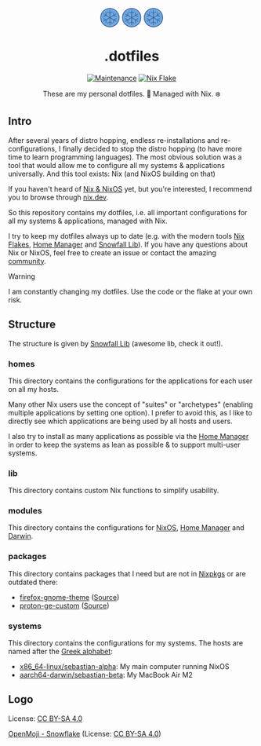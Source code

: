 <div align="center">


<img src="./assets/logo.svg" width=128>

# .dotfiles

[![Maintenance](https://img.shields.io/maintenance/active/2024?style=for-the-badge)](https://github.com/trzpiot/dotfiles/commits/main)
[![Nix Flake](https://img.shields.io/badge/Nix%20Flake-%235277C3?logo=snowflake&style=for-the-badge)](https://nix.dev/concepts/flakes.html)

These are my personal dotfiles. 🔧 Managed with Nix. ❄️

</div>

## Intro

After several years of distro hopping, endless re-installations and re-configurations, I finally decided to stop the distro hopping (to have more time to learn programming languages).
The most obvious solution was a tool that would allow me to configure all my systems & applications universally.
And this tool exists: Nix (and NixOS building on that)

If you haven't heard of [Nix & NixOS](https://nixos.org) yet, but you're interested, I recommend you to browse through [nix.dev](https://nix.dev).

So this repository contains my dotfiles, i.e. all important configurations for all my systems & applications, managed with Nix.

I try to keep my dotfiles always up to date (e.g. with the modern tools [Nix Flakes](https://nix.dev/concepts/flakes.html), [Home Manager](https://github.com/nix-community/home-manager) and [Snowfall Lib](https://github.com/snowfallorg/lib)).
If you have any questions about Nix or NixOS, feel free to create an issue or contact the amazing [community](https://nixos.org/community/).

> [!WARNING]  
> I am constantly changing my dotfiles. Use the code or the flake at your own risk.

## Structure

The structure is given by [Snowfall Lib](https://github.com/snowfallorg/lib) (awesome lib, check it out!).

### homes

This directory contains the configurations for the applications for each user on all my hosts.

Many other Nix users use the concept of "suites" or "archetypes" (enabling multiple applications by setting one option).
I prefer to avoid this, as I like to directly see which applications are being used by all hosts and users.

I also try to install as many applications as possible via the [Home Manager](https://github.com/nix-community/home-manager) in order to keep the systems as lean as possible & to support multi-user systems.

### lib

This directory contains custom Nix functions to simplify usability.

### modules

This directory contains the configurations for [NixOS](./modules/nixos/), [Home Manager](./modules/home/) and [Darwin](./modules/darwin/).

### packages

This directory contains packages that I need but are not in [Nixpkgs](https://github.com/NixOS/nixpkgs) or are outdated there:

- [firefox-gnome-theme](./packages/firefox-gnome-theme/) ([Source](https://github.com/rafaelmardojai/firefox-gnome-theme))
- [proton-ge-custom](./packages/proton-ge-custom/) ([Source](https://github.com/GloriousEggroll/proton-ge-custom))

### systems

This directory contains the configurations for my systems.
The hosts are named after the [Greek alphabet](https://en.wikipedia.org/wiki/Greek_alphabet):

- [x86_64-linux/sebastian-alpha](./systems/x86_64-linux/sebastian-alpha/): My main computer running NixOS
- [aarch64-darwin/sebastian-beta](./systems/aarch64-darwin/sebastian-beta/): My MacBook Air M2

## Logo

License: [CC BY-SA 4.0](https://creativecommons.org/licenses/by-sa/4.0/)

[OpenMoji - Snowflake](https://openmoji.org/library/emoji-2744/) (License: [CC BY-SA 4.0](https://creativecommons.org/licenses/by-sa/4.0/))